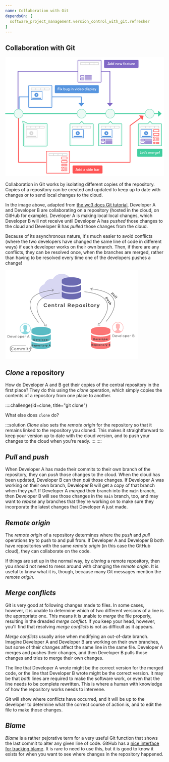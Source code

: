 ```yaml
---
name: Collaboration with Git
dependsOn: [
  software_project_management.version_control_with_git.refresher
]
---
```


## Collaboration with Git

![[Nulab's](https://nulab.com/learn/software-development/git-tutorial/git-collaboration/) Git collaboration diagram](fig/collaboration.png)

Collaboration in Git works by isolating different copies of the repository.
Copies of a repository can be created and updated to keep up to date with
changes or to send local changes to the cloud.

In the image above, adapted from [the wc3 docs Git 
tutorial](https://www.w3docs.com/learn-Git/Git-repository.html),
Developer A and Developer B are collaborating on a repository
(hosted in the cloud, on GitHub for example). Developer A is making local
local changes, which Developer B will not receive until Developer A has *pushed*
those changes to the cloud and Developer B has *pulled* those changes from the
cloud.

Because of its asynchronous nature, it's much easier to avoid conflicts (where
the two developers have changed the same line of code in different ways) if
each developer works on their own branch. Then, if there are any conflicts,
they can be resolved once, when the branches are merged, rather than having to
be resolved every time one of the developers pushes a change!

![Git collaboration workflow. A developer makes *commits* on their own copy of the repository, and keeps it up to date with the remote origin by pushing local changes or pulling in remote changes.](fig/w3git_adapted.png)

## *Clone* a repository

How do Developer A and B get their copies of the central repository in the
first place? They do this using the *clone* operation, which simply copies
the contents of a repository from one place to another.

::::challenge{id=clone, title="git clone"}

What else does `clone` do?

:::solution
*Clone* also sets the *remote origin* for the repository so that it remains linked
to the repository you cloned. This makes it straightforward to keep your
version up to date with the cloud version, and to push your changes to the
cloud when you're ready.
:::
::::

## *Pull* and *push*

When Developer A has made their commits to their own branch of the repository,
they can *push* those changes to the cloud. When the cloud has been updated,
Developer B can then *pull* those changes. If Developer A was working on their
own branch, Developer B will get a copy of that branch when they *pull*. If
Developer A *merged* their branch into the `main` branch, then Developer B will
see those changes in the `main` branch, too, and may want to *rebase* any
branches that they're working on to make sure they incorporate the latest
changes that Developer A just made.

## *Remote origin*

The *remote origin* of a repository determines where the *push* and *pull*
operations try to push to and pull from. If Developer A and Developer B both
have repositories with the same *remote origin* (in this case the GitHub cloud),
they can collaborate on the code.

If things are set up in the normal way, by *cloning* a remote repository, then
you should not need to mess around with changing the *remote origin*. It is
useful to know what it is, though, because many Git messages mention the
*remote origin*.

## *Merge conflicts*

Git is very good at following changes made to files. In some cases, however,
it is unable to determine which of two different versions of a line is the
appropriate one. This means it is unable to *merge* the file properly, resulting
in the dreaded *merge conflict*. If you keep your head, however, you'll find
that resolving *merge conflicts* is not as difficult as it appears.

*Merge conflicts* usually arise when modifying an out-of-date branch.
Imagine Developer A and Developer B are working on their own branches, but
some of their changes affect the same line in the same file. Developer A merges
and pushes their changes, and then Developer B pulls those changes and tries
to merge their own changes.

The line that Developer A wrote might be the correct version for the merged
code, or the line that Developer B wrote might be the correct version. It may
be that *both* lines are required to make the software work, or even that
the line needs to be complete rewritten. This is where a human with knowledge
of how the repository works needs to intervene.

Git will show where conflicts have occurred, and it will be up to the developer
to determine what the correct course of action is, and to edit the file to
make those changes.

## *Blame*

*Blame* is a rather pejorative term for a very useful Git function that
shows the last commit to alter any given line of code. GitHub has a
[nice interface for tracking blame](https://github.com/OxfordRSE/oxrse_unit_conv/blame/main/src/oxrse_unit_conv/units.py). It is rare to need to use this, but it is good to know it exists for
when you want to see where changes in the repository happened.
